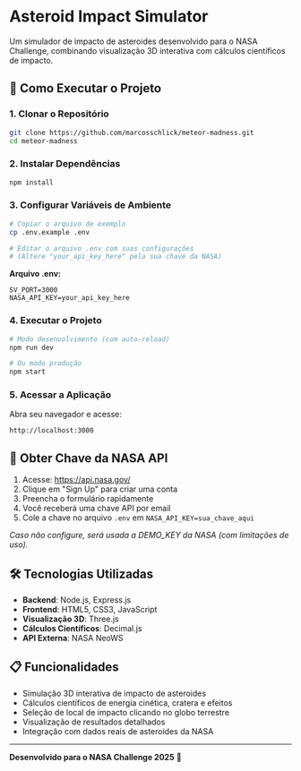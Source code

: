 # Asteroid Impact Simulator

Um simulador de impacto de asteroides desenvolvido para o NASA Challenge, combinando visualização 3D interativa com cálculos científicos de impacto.

## 🚀 Como Executar o Projeto

### 1. Clonar o Repositório
```bash
git clone https://github.com/marcosschlick/meteor-madness.git
cd meteor-madness
```

### 2. Instalar Dependências
```bash
npm install
```

### 3. Configurar Variáveis de Ambiente
```bash
# Copiar o arquivo de exemplo
cp .env.example .env

# Editar o arquivo .env com suas configurações
# (Altere "your_api_key_here" pela sua chave da NASA)
```

**Arquivo .env:**
```env
SV_PORT=3000
NASA_API_KEY=your_api_key_here
```

### 4. Executar o Projeto
```bash
# Modo desenvolvimento (com auto-reload)
npm run dev

# Ou modo produção
npm start
```

### 5. Acessar a Aplicação
Abra seu navegador e acesse:
```
http://localhost:3000
```

## 🔑 Obter Chave da NASA API

1. Acesse: https://api.nasa.gov/
2. Clique em "Sign Up" para criar uma conta
3. Preencha o formulário rapidamente
4. Você receberá uma chave API por email
5. Cole a chave no arquivo `.env` em `NASA_API_KEY=sua_chave_aqui`

*Caso não configure, será usada a DEMO_KEY da NASA (com limitações de uso).*

## 🛠 Tecnologias Utilizadas

- **Backend**: Node.js, Express.js
- **Frontend**: HTML5, CSS3, JavaScript
- **Visualização 3D**: Three.js
- **Cálculos Científicos**: Decimal.js
- **API Externa**: NASA NeoWS

## 📋 Funcionalidades

- Simulação 3D interativa de impacto de asteroides
- Cálculos científicos de energia cinética, cratera e efeitos
- Seleção de local de impacto clicando no globo terrestre
- Visualização de resultados detalhados
- Integração com dados reais de asteroides da NASA

---

**Desenvolvido para o NASA Challenge 2025** 🚀
